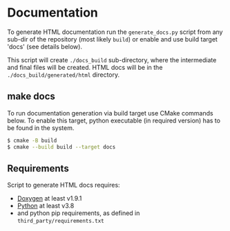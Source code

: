 # Documentation

To generate HTML documentation run the `generate_docs.py` script from any sub-dir of the
repository (most likely `build`) or enable and use build target 'docs' (see details below).

This script will create `./docs_build` sub-directory, where the intermediate and final files
will be created. HTML docs will be in the `./docs_build/generated/html` directory.

## make docs

To run documentation generation via build target use CMake commands below.
To enable this target, python executable (in required version) has to be found in the system.

```bash
$ cmake -B build
$ cmake --build build --target docs
```

## Requirements

Script to generate HTML docs requires:
 * [Doxygen](http://www.doxygen.nl/) at least v1.9.1
 * [Python](https://www.python.org/downloads/) at least v3.8
 * and python pip requirements, as defined in `third_party/requirements.txt`
